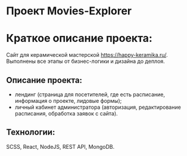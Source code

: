 # Проект Movies-Explorer
# Краткое описание проекта:
Сайт для керамической мастерской https://happy-keramika.ru/. Выполнены все этапы от бизнес-логики и дизайна до деплоя.

## Описание проекта: 
  - лендинг (страница для посетителей, где есть расписание, информация о проекте, лидовые формы);
  - личный кабинет администратора (авторизация, редактирование расписания, обработка заявок с сайта).

## Технологии: 
SCSS, React, NodeJS, REST API, MongoDB.